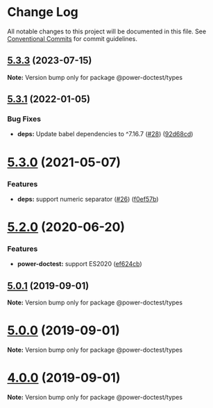 # Change Log

All notable changes to this project will be documented in this file.
See [Conventional Commits](https://conventionalcommits.org) for commit guidelines.

## [5.3.3](https://github.com/azu/power-doctest/compare/v5.3.2...v5.3.3) (2023-07-15)

**Note:** Version bump only for package @power-doctest/types





## [5.3.1](https://github.com/azu/power-doctest/compare/v5.3.0...v5.3.1) (2022-01-05)


### Bug Fixes

* **deps:** Update babel dependencies to ^7.16.7 ([#28](https://github.com/azu/power-doctest/issues/28)) ([92d68cd](https://github.com/azu/power-doctest/commit/92d68cd8100839cf37c409480a3a932290ff2fbe))





# [5.3.0](https://github.com/azu/power-doctest/compare/v5.2.2...v5.3.0) (2021-05-07)


### Features

* **deps:** support numeric separator ([#26](https://github.com/azu/power-doctest/issues/26)) ([f0ef57b](https://github.com/azu/power-doctest/commit/f0ef57b02e767576dde6a81582025a9f19db1143))





# [5.2.0](https://github.com/azu/power-doctest/compare/v5.1.3...v5.2.0) (2020-06-20)


### Features

* **power-doctest:** support ES2020 ([ef624cb](https://github.com/azu/power-doctest/commit/ef624cb9312d62a69b72dcbbbff589557f9b93e5))





## [5.0.1](https://github.com/azu/power-doctest/compare/v5.0.0...v5.0.1) (2019-09-01)

**Note:** Version bump only for package @power-doctest/types





# [5.0.0](https://github.com/azu/power-doctest/compare/v4.1.2...v5.0.0) (2019-09-01)

**Note:** Version bump only for package @power-doctest/types





# [4.0.0](https://github.com/azu/power-doctest/compare/v3.3.3...v4.0.0) (2019-09-01)

**Note:** Version bump only for package @power-doctest/types
